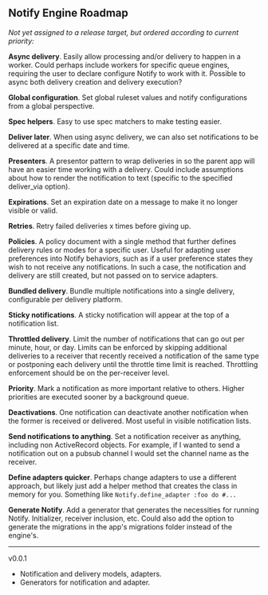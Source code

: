 Notify Engine Roadmap
---------------------

_Not yet assigned to a release target, but ordered according to current priority:_

**Async delivery**. Easily allow processing and/or delivery to happen in a worker. Could perhaps include workers for specific queue engines, requiring the user to declare configure Notify to work with it. Possible to async both delivery creation and delivery execution?

**Global configuration**. Set global ruleset values and notify configurations from a global perspective.

**Spec helpers**. Easy to use spec matchers to make testing easier.

**Deliver later**. When using async delivery, we can also set notifications to be delivered at a specific date and time.

**Presenters**. A presentor pattern to wrap deliveries in so the parent app will have an easier time working with a delivery. Could include assumptions about how to render the notification to text (specific to the specified deliver_via option).

**Expirations**. Set an expiration date on a message to make it no longer visible or valid.

**Retries**. Retry failed deliveries x times before giving up.

**Policies**. A policy document with a single method that further defines delivery rules or modes for a specific user. Useful for adapting user preferences into Notify behaviors, such as if a user preference states they wish to not receive any notifications. In such a case, the notification and delivery are still created, but not passed on to service adapters.

**Bundled delivery**. Bundle multiple notifications into a single delivery, configurable per delivery platform.

**Sticky notifications**. A sticky notification will appear at the top of a notification list.

**Throttled delivery**. Limit the number of notifications that can go out per minute, hour, or day. Limits can be enforced by skipping additional deliveries to a receiver that recently received a notification of the same type or postponing each delivery until the throttle time limit is reached. Throttling enforcement should be on the per-receiver level.

**Priority**. Mark a notification as more important relative to others. Higher priorities are executed sooner by a background queue.

**Deactivations**. One notification can deactivate another notification when the former is received or delivered. Most useful in visible notification lists.

**Send notifications to anything**. Set a notification receiver as anything, including non ActiveRecord objects. For example, if I wanted to send a notification out on a pubsub channel I would set the channel name as the receiver.

**Define adapters quicker**. Perhaps change adapters to use a different approach, but likely just add a helper method that creates the class in memory for you. Something like `Notify.define_adapter :foo do #...`

**Generate Notify**. Add a generator that generates the necessities for running Notify. Initializer, receiver inclusion, etc. Could also add the option to generate the migrations in the app's migrations folder instead of the engine's.

---

v0.0.1

- Notification and delivery models, adapters.
- Generators for notification and adapter.

